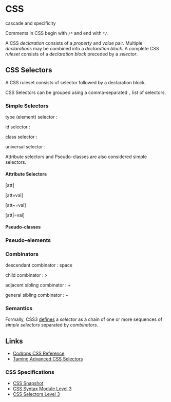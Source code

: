 # CSS

cascade and specificity

Comments in CSS begin with `/*` and end with `*/`.

A CSS *declaration* consists of a *property* and *value* pair. Multiple *declarations* may be combined into a *declaration block*. A complete CSS *ruleset* consists of a *declaration block* preceded by a *selector*.

## CSS Selectors

A CSS ruleset consists of selector followed by a declaration block.

CSS Selectors can be grouped using a comma-separated `,` list of selectors.

### Simple Selectors

type (element) selector
:

id selector
:

class selector
:

universal selector
:

Attribute selectors and Pseudo-classes are also considered simple selectors.

#### Attribute Selectors

[att]

[att=val]

[att~=val]

[att|=val]

#### Pseudo-classes

### Pseudo-elements

### Combinators

descendant combinator
: space

child combinator
: >

adjacent sibling combinator
: +

general sibling combinator
: ~

### Semantics

Formally, CSS3 [defines](https://www.w3.org/TR/css3-selectors/#selector-syntax) a *selector* as a chain of one or more sequences of *simple selectors* separated by *combinators*.

## Links

* [Codrops CSS Reference](https://tympanus.net/codrops/css_reference/)
* [Taming Advanced CSS Selectors](https://www.smashingmagazine.com/2009/08/taming-advanced-css-selectors/)

### CSS Specifications

* [CSS Snapshot](https://www.w3.org/TR/CSS/)
* [CSS Syntax Module Level 3](https://www.w3.org/TR/css-syntax-3/)
* [CSS Selectors Level 3](https://www.w3.org/TR/css3-selectors/)

